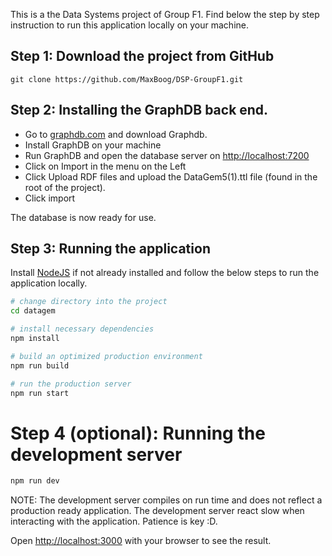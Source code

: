 This is a the Data Systems project of Group F1.
Find below the step by step instruction to run this application locally on your machine.

## Step 1: Download the project from GitHub

```
git clone https://github.com/MaxBoog/DSP-GroupF1.git
```

## Step 2: Installing the GraphDB back end.

- Go to [graphdb.com](https://graphdb.ontotext.com/) and download Graphdb.
- Install GraphDB on your machine
- Run GraphDB and open the database server on [http://localhost:7200](localhost:7200)
- Click on Import in the menu on the Left
- Click Upload RDF files and upload the DataGem5(1).ttl file (found in the root of the project).
- Click import

The database is now ready for use.

## Step 3: Running the application

Install [NodeJS](https://nodejs.org/en) if not already installed and follow the below steps to run the application locally.

```bash
# change directory into the project
cd datagem

# install necessary dependencies
npm install

# build an optimized production environment
npm run build

# run the production server
npm run start

```

# Step 4 (optional): Running the development server

```bash
npm run dev
```

NOTE: The development server compiles on run time and does not reflect a production ready application. The development server react slow when interacting with the application. Patience is key :D.

Open [http://localhost:3000](http://localhost:3000) with your browser to see the result.
